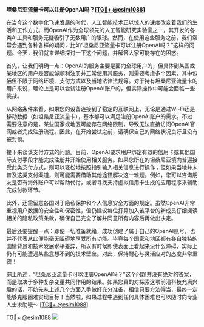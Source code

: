 **坦桑尼亚流量卡可以注册OpenAI吗？[[TG💪+ @esim1088](https://t.me/s/esim1088)]**

在当今这个数字化飞速发展的时代，人工智能技术正以惊人的速度改变着我们的生活和工作方式。而OpenAI作为全球领先的人工智能研究实验室之一，其开发的各类AI工具和服务无疑吸引了无数用户的眼球。然而，在使用这些服务之前，我们常常会遇到各种各样的疑问，比如“坦桑尼亚流量卡可以注册OpenAI吗？”这样的问题。今天，我们就来详细探讨一下这个问题，并解答大家可能存在的困惑。

首先，让我们明确一点：OpenAI的服务主要是面向全球用户的，但具体到某国或某地区的用户是否能够顺利注册并正常使用其服务，则需要考虑多个因素。其中包括但不限于网络环境、支付方式以及当地法律法规等。对于持有坦桑尼亚流量卡的用户来说，理论上是可以尝试注册OpenAI账户的，但实际操作中可能会面临一些挑战。

从网络条件来看，如果您的设备连接到了稳定的互联网上，无论是通过Wi-Fi还是移动数据（如坦桑尼亚流量卡），基本都可以满足注册OpenAI账户的需求。不过需要注意的是，某些国家或地区可能存在网络限制，导致无法直接访问OpenAI官网或者完成注册流程。因此，在开始尝试之前，请确保自己的网络状况良好且没有被封锁。

接下来谈谈支付方式的问题。目前，OpenAI要求用户绑定有效的信用卡或其他国际支付手段才能完成注册并开始使用相关服务。如果您所在的坦桑尼亚境内普遍接受此类支付方式，则可以轻松地按照指引输入相关信息进行操作；但如果当地并未普及这类支付渠道，则可能需要借助其他途径解决这一难题。例如，您可以咨询朋友是否有海外账户可以帮助代付，或者寻找支持虚拟信用卡生成的应用程序来辅助完成付款环节。

此外，还需留意各国对于隐私保护和个人信息安全方面的规定。虽然OpenAI非常重视用户数据的安全性和保密性，但仍建议每位打算加入该平台的新成员仔细阅读相关的隐私政策条款，确保自己完全了解并同意所有内容后再做出决定。

最后还要提醒一点：即便一切准备就绪，成功创建了属于自己的OpenAI账号，也并不代表从此便能毫无阻碍地享受所有功能。毕竟每个国家和地区都有各自独特的国情背景和技术发展水平差异，所以有时候即使表面上看起来没什么障碍，实际上仍有可能遭遇某些意想不到的技术壁垒。对此，保持耐心与灵活应对的态度非常重要！

综上所述，“坦桑尼亚流量卡可以注册OpenAI吗？”这个问题并没有绝对的答案，而是取决于多种复杂变量共同作用的结果。如果您真的对探索这项前沿科技充满兴趣的话，不妨先从上述几个方面入手做好充分准备，相信只要方法得当，最终一定能够克服困难实现目标！当然啦，如果过程中遇到任何具体困难也可以随时向专业人士求助哦～ [[TG💪+ @esim1088](https://t.me/s/esim1088)]

[TG💪+ @esim1088](https://t.me/s/esim1088) ![](https://i.postimg.cc/4NQfJmqS/Snipaste-2025-05-13-00-14-12.png)